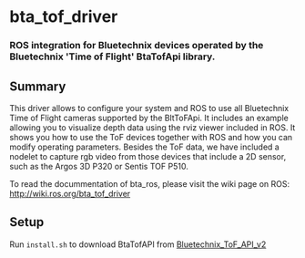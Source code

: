 bta_tof_driver
===================
### ROS integration for Bluetechnix devices operated by the Bluetechnix 'Time of Flight' BtaTofApi library. ###

## Summary ##

This driver allows to configure your system and ROS to use all Bluetechnix Time of Flight cameras supported by the BltToFApi. It includes an example allowing you to visualize depth data using the rviz viewer included in ROS. It shows you how to use the ToF devices together with ROS and how you can modify operating parameters. Besides the ToF data, we have included a nodelet to capture rgb video from those devices that include a 2D sensor, such as the Argos 3D P320 or Sentis TOF P510. 

To read the docummentation of bta_ros, please visit the wiki page on ROS: http://wiki.ros.org/bta_tof_driver

## Setup ##

Run `install.sh` to download BtaTofAPI from [Bluetechnix_ToF_API_v2](https://support.bluetechnix.at/wiki/Bluetechnix_ToF_API_v2)